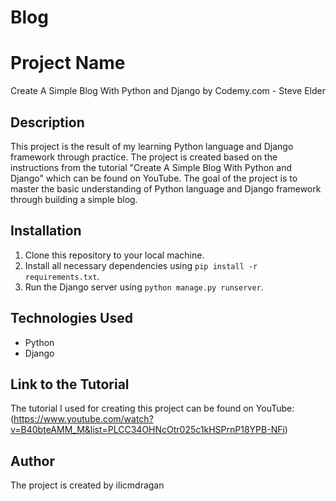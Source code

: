 # Blog

# Project Name
Create A Simple Blog With Python and Django by Codemy.com - Steve Elder

## Description
This project is the result of my learning Python language and Django framework through practice. The project is created based on the instructions from the tutorial "Create A Simple Blog With Python and Django" which can be found on YouTube. The goal of the project is to master the basic understanding of Python language and Django framework through building a simple blog.

## Installation
1. Clone this repository to your local machine.
2. Install all necessary dependencies using `pip install -r requirements.txt`.
3. Run the Django server using `python manage.py runserver`.

## Technologies Used
- Python
- Django

## Link to the Tutorial
The tutorial I used for creating this project can be found on YouTube:
(https://www.youtube.com/watch?v=B40bteAMM_M&list=PLCC34OHNcOtr025c1kHSPrnP18YPB-NFi)

## Author
The project is created by ilicmdragan
